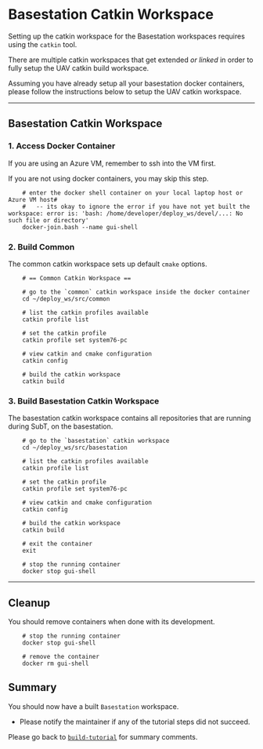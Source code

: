 # Basestation Catkin Workspace

Setting up the catkin workspace for the Basestation workspaces requires using the `catkin` tool.

There are multiple catkin workspaces that get extended *or linked* in order to fully setup the UAV catkin build workspace.

Assuming you have already setup all your basestation docker containers, please follow the instructions below to setup the UAV catkin workspace.

* * *

## Basestation Catkin Workspace

### 1. Access Docker Container

If you are using an Azure VM, remember to ssh into the VM first.

If you are not using docker containers, you may skip this step.

        # enter the docker shell container on your local laptop host or Azure VM host#
        #   -- its okay to ignore the error if you have not yet built the workspace: error is: 'bash: /home/developer/deploy_ws/devel/...: No such file or directory'
        docker-join.bash --name gui-shell

### 2. Build Common

The common catkin workspace sets up default `cmake` options.

        # == Common Catkin Workspace ==

        # go to the `common` catkin workspace inside the docker container
        cd ~/deploy_ws/src/common

        # list the catkin profiles available
        catkin profile list

        # set the catkin profile
        catkin profile set system76-pc

        # view catkin and cmake configuration
        catkin config

        # build the catkin workspace
        catkin build

### 3. Build Basestation Catkin Workspace

The basestation catkin workspace contains all repositories that are running during SubT, on the basestation.

        # go to the `basestation` catkin workspace
        cd ~/deploy_ws/src/basestation

        # list the catkin profiles available
        catkin profile list

        # set the catkin profile
        catkin profile set system76-pc

        # view catkin and cmake configuration
        catkin config

        # build the catkin workspace
        catkin build

        # exit the container
        exit

        # stop the running container
        docker stop gui-shell

* * *

## Cleanup

You should remove containers when done with its development.

        # stop the running container
        docker stop gui-shell

        # remove the container
        docker rm gui-shell

## Summary

You should now have a built `Basestation` workspace.

- Please notify the maintainer if any of the tutorial steps did not succeed.

Please go back to [`build-tutorial`](build-tutorial.md#Summary) for summary comments.
